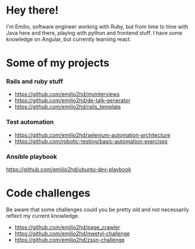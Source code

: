 # Hey there!
I'm Emilio, software engineer working with Ruby, but from time to time with Java here and there, playing with python and frontend stuff. I have some knowledge on Angular, but currently learning react.

# Some of my projects
### Rails and ruby stuff
- https://github.com/emilio2hd/myinterviews
- https://github.com/emilio2hd/de-talk-generator
- https://github.com/emilio2hd/rails_template

### Test automation
- https://github.com/emilio2hd/selenium-automation-architecture
- https://github.com/robotic-testing/basic-automation-exercises

### Ansible playbook
https://github.com/emilio2hd/ubuntu-dev-playbook

# Code challenges
Be aware that some challenges could you be pretty old and not necessarily reflect my current knowledge.

- https://github.com/emilio2hd/page_crawler
- https://github.com/emilio2hd/meetyl-challenge
- https://github.com/emilio2hd/zssn-challenge


<!--
**emilio2hd/emilio2hd** is a ✨ _special_ ✨ repository because its `README.md` (this file) appears on your GitHub profile.

Here are some ideas to get you started:

- 🔭 I’m currently working on ...
- 🌱 I’m currently learning ...
- 👯 I’m looking to collaborate on ...
- 🤔 I’m looking for help with ...
- 💬 Ask me about ...
- 📫 How to reach me: ...
- 😄 Pronouns: ...
- ⚡ Fun fact: ...
-->
